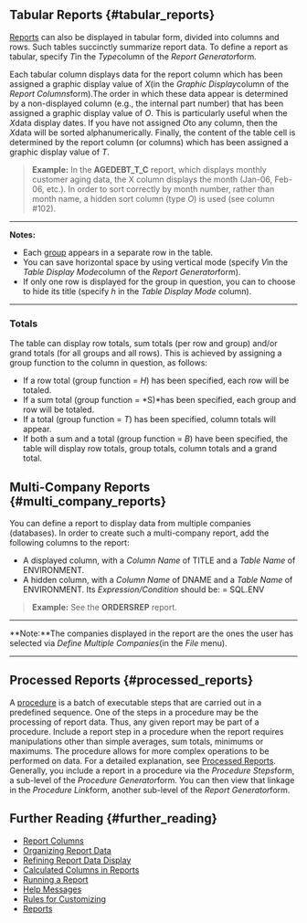 ## Tabular Reports {#tabular_reports}

[Reports](Reports "wikilink") can also be displayed in tabular form,
divided into columns and rows. Such tables succinctly summarize report
data. To define a report as tabular, specify *T*in the *Type*column of
the *Report Generator*form.

Each tabular column displays data for the report column which has been
assigned a graphic display value of *X*(in the *Graphic Display*column
of the *Report Columns*form).The order in which these data appear is
determined by a non-displayed column (e.g., the internal part number)
that has been assigned a graphic display value of *O*. This is
particularly useful when the *X*data display dates. If you have not
assigned *O*to any column, then the *X*data will be sorted
alphanumerically. Finally, the content of the table cell is determined
by the report column (or columns) which has been assigned a graphic
display value of *T*.

> **Example:** In the **AGEDEBT_T\_C** report, which displays monthly
> customer aging data, the X column displays the month (Jan-06, Feb-06,
> etc.). In order to sort correctly by month number, rather than month
> name, a hidden sort column (type *O*) is used (see column #102).

------------------------------------------------------------------------

**Notes:**

-   Each [group](Organizing_Report_Data#Grouping "wikilink") appears in
    a separate row in the table.
-   You can save horizontal space by using vertical mode (specify *V*in
    the *Table Display Mode*column of the *Report Generator*form).
-   If only one row is displayed for the group in question, you can to
    choose to hide its title (specify *h* in the *Table Display Mode*
    column).

------------------------------------------------------------------------

### Totals

The table can display row totals, sum totals (per row and group) and/or
grand totals (for all groups and all rows). This is achieved by
assigning a group function to the column in question, as follows:

-   If a row total (group function = *H*) has been specified, each row
    will be totaled.
-   If a sum total (group function = *S)*has been specified, each group
    and row will be totaled.
-   If a total (group function = *T*) has been specified, column totals
    will appear.
-   If both a sum and a total (group function = *B*) have been
    specified, the table will display row totals, group totals, column
    totals and a grand total.

## Multi-Company Reports {#multi_company_reports}

You can define a report to display data from multiple companies
(databases). In order to create such a multi-company report, add the
following columns to the report:

-   A displayed column, with a *Column Name* of TITLE and a *Table Name*
    of ENVIRONMENT.
-   A hidden column, with a *Column Name* of DNAME and a *Table Name* of
    ENVIRONMENT. Its *Expression/Condition* should be: = SQL.ENV

> **Example:** See the **ORDERSREP** report.

------------------------------------------------------------------------

**Note:**The companies displayed in the report are the ones the user has
selected via *Define Multiple Companies*(in the *File* menu).

------------------------------------------------------------------------

## Processed Reports {#processed_reports}

A [procedure](Procedures "wikilink") is a batch of executable steps that
are carried out in a predefined sequence. One of the steps in a
procedure may be the processing of report data. Thus, any given report
may be part of a procedure. Include a report step in a procedure when
the report requires manipulations other than simple averages, sum
totals, minimums or maximums. The procedure allows for more complex
operations to be performed on data. For a detailed explanation, see
[Processed Reports](Processed_Reports "wikilink"). Generally, you
include a report in a procedure via the *Procedure Steps*form, a
sub-level of the *Procedure Generator*form. You can then view that
linkage in the *Procedure Link*form, another sub-level of the *Report
Generator*form.

## Further Reading {#further_reading}

-   [Report Columns](Report_Columns "wikilink")
-   [Organizing Report Data](Organizing_Report_Data "wikilink")
-   [Refining Report Data
    Display](Refining_Report_Data_Display "wikilink")
-   [Calculated Columns in
    Reports](Calculated_Columns_in_Reports "wikilink")
-   [Running a Report](Running_a_Report "wikilink")
-   [Help Messages](Help_Messages "wikilink")
-   [Rules for Customizing](Rules_for_Customizing "wikilink")
-   [Reports](Reports "wikilink")
